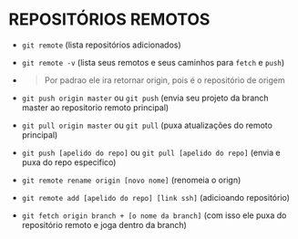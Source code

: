 # REPOSITÓRIOS REMOTOS #

* `git remote` (lista repositórios adicionados)

* `git remote -v` (lista seus remotos e seus caminhos para `fetch` e `push`)

* > Por padrao ele ira retornar origin, pois é o repositório de origem

* `git push origin master` ou `git push` (envia seu projeto da branch master ao repositorio remoto principal)

* `git pull origin master` ou `git pull` (puxa atualizações do remoto principal)

* `git push [apelido do repo]` ou `git pull [apelido do repo]` (envia e puxa do repo especifico)

* `git remote rename origin [novo nome]` (renomeia o orign)

* `git remote add [apelido do repo] [link ssh]` (adicioando repositório)

* `git fetch origin branch + [o nome da branch]` (com isso ele puxa do repositório remoto e joga dentro da branch)
